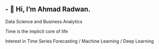 <h2>- 👋 Hi, I’m Ahmad Radwan. </h2>


Data Science and Business Analytics


Time is the implicit core of life


Interest in Time Series Forecasting / Machine Learning / Deep Learning 
